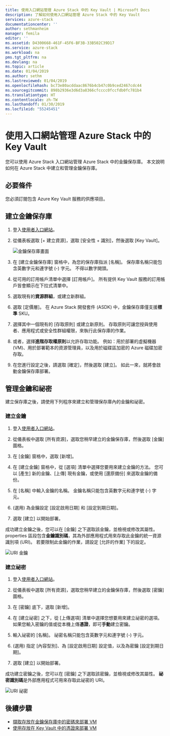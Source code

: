 ```yaml
---
title: 使用入口網站管理 Azure Stack 中的 Key Vault | Microsoft Docs
description: 了解如何使用入口網站管理 Azure Stack 中的 Key Vault
services: azure-stack
documentationcenter: ''
author: sethmanheim
manager: femila
editor: ''
ms.assetid: D4300668-461F-45F6-BF3B-33B502C39D17
ms.service: azure-stack
ms.workload: na
pms.tgt_pltfrm: na
ms.devlang: na
ms.topic: article
ms.date: 01/04/2019
ms.author: sethm
ms.lastreviewed: 01/04/2019
ms.openlocfilehash: bc73e80acddaac8676b4cb47c0b9ced2467cdc44
ms.sourcegitcommit: 898b2936e3d6d3a8366cfcccc0fccfdb0fc781b4
ms.translationtype: HT
ms.contentlocale: zh-TW
ms.lasthandoff: 01/30/2019
ms.locfileid: "55245451"
---
```

# <a name="manage-key-vault-in-azure-stack-by-using-the-portal"></a>使用入口網站管理 Azure Stack 中的 Key Vault

您可以使用 Azure Stack 入口網站管理 Azure Stack 中的金鑰保存庫。 本文說明如何在 Azure Stack 中建立和管理金鑰保存庫。

## <a name="prerequisites"></a>必要條件

您必須訂閱包含 Azure Key Vault 服務的供應項目。

## <a name="create-a-key-vault"></a>建立金鑰保存庫

1. 登入[使用者入口網站](https://portal.local.azurestack.external)。

2. 從儀表板選取 [+ 建立資源]，選取 [安全性 + 識別]，然後選取 [Key Vault]。

    ![金鑰保存庫畫面](media/azure-stack-key-vault-manage-portal/image1.png)

3. 在 [建立金鑰保存庫] 窗格中，為您的保存庫指派 [名稱]。 保存庫名稱只能包含英數字元和連字號 (-) 字元。 不得以數字開頭。

4. 從可用的訂用帳戶清單中選擇 [訂用帳戶]。 所有提供 Key Vault 服務的訂用帳戶皆會顯示在下拉式清單中。

5. 選取現有的**資源群組**，或建立新群組。

6. 選取 [定價層]。 在 Azure Stack 開發套件 (ASDK) 中，金鑰保存庫僅支援**標準** SKU。

7. 選擇其中一個現有的 [存取原則] 或建立新原則。 存取原則可讓您授與使用者、應用程式或安全性群組權限，來執行此保存庫的作業。

8. 或者，選擇**進階存取權原則**以允許存取功能。 例如：用於部署的虛擬機器 (VM)、用於部署範本的資源管理員，以及用於磁碟區加密的 Azure 磁碟加密存取。

9. 在您進行設定之後，請選取 [確定]，然後選取 [建立]。 如此一來，就將會啟動金鑰保存庫部署。

## <a name="manage-keys-and-secrets"></a>管理金鑰和祕密

建立保存庫之後，請使用下列程序來建立和管理保存庫內的金鑰和祕密。

### <a name="create-a-key"></a>建立金鑰

1. 登入[使用者入口網站](https://portal.local.azurestack.external)。

2. 從儀表板中選取 [所有資源]，選取您稍早建立的金鑰保存庫，然後選取 [金鑰] 圖格。

3. 在 [金鑰] 窗格中，選取 [新增]。

4. 在 [建立金鑰] 窗格中，從 [選項] 清單中選擇您要用來建立金鑰的方法。 您可以 [產生] 新的金鑰、[上傳] 現有金鑰，或使用 [還原備份] 來選取金鑰的備份。

5. 在 [名稱] 中輸入金鑰的名稱。 金鑰名稱只能包含英數字元和連字號 (-) 字元。

6. (選用) 為金鑰設定 [設定啟用日期] 和 [設定到期日期]。

7. 選取 [建立] 以開始部署。

成功建立金鑰之後，您可以在 [金鑰] 之下選取該金鑰，並檢視或修改其屬性。 properties 區段包含**金鑰識別碼**，其為外部應用程式用來存取此金鑰的統一資源識別項 (URI)。 若要限制此金鑰的作業，請設定 [允許的作業] 下的設定。

![URI 金鑰](media/azure-stack-key-vault-manage-portal/image4.png)

### <a name="create-a-secret"></a>建立祕密

1. 登入[使用者入口網站](https://portal.local.azurestack.external)。

2. 從儀表板中選取 [所有資源]，選取您稍早建立的金鑰保存庫，然後選取 [密鑰] 圖格。

3. 在 [密鑰] 底下，選取 [新增]。

4. 在 [建立祕密] 之下，從 [上傳選項] 清單中選擇您想要用來建立祕密的選項。 如果您輸入密鑰的值或從本機上傳**憑證**，即可**手動**建立密鑰。

5. 輸入祕密的 [名稱]。 祕密名稱只能包含英數字元和連字號 (-) 字元。

6. (選用) 指定 [內容型別]、為 [設定啟用日期] 設定值，以及為密鑰 [設定到期日期]。

7. 選取 [建立] 以開始部署。

成功建立密鑰之後，您可以在 [密鑰] 之下選取該密鑰，並檢視或修改其屬性。 **祕密識別碼**是外部應用程式可用來存取此祕密的 URI。

![URI 祕密](media/azure-stack-key-vault-manage-portal/image5.png)

## <a name="next-steps"></a>後續步驟

* [擷取存放在金鑰保存庫中的密碼來部署 VM](azure-stack-key-vault-deploy-vm-with-secret.md)
* [使用存放在 Key Vault 中的憑證來部署 VM](azure-stack-key-vault-push-secret-into-vm.md)
